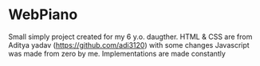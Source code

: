 # WebPiano
 Small simply project created for my 6 y.o. daugther.
 HTML & CSS are from Aditya yadav (https://github.com/adi3120) with some changes
 Javascript was made from zero by me. 
 Implementations are made constantly

